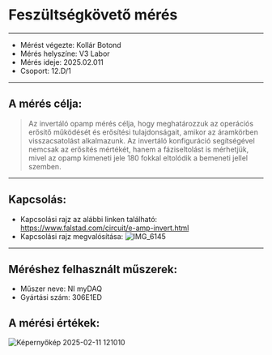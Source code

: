 # Feszültségkövető mérés  
---  

- Mérést végezte: Kollár Botond  
- Mérés helyszíne: V3 Labor  
- Mérés ideje: 2025.02.011  
- Csoport: 12.D/1
 
---  

## A mérés célja:  
>  Az invertáló opamp mérés célja, hogy meghatározzuk az operációs erősítő működését és erősítési tulajdonságait, amikor az áramkörben visszacsatolást alkalmazunk. Az invertáló konfiguráció segítségével nemcsak az erősítés mértékét, hanem a fáziseltolást is mérhetjük, mivel az opamp kimeneti jele 180 fokkal eltolódik a bemeneti jellel szemben.

---  

## Kapcsolás:  
- Kapcsolási rajz az alábbi linken található:  https://www.falstad.com/circuit/e-amp-invert.html
- Kapcsolási rajz megvalósítása:  ![IMG_6145](https://github.com/user-attachments/assets/a31f208d-086d-47a4-9b5a-7dc4c4d131d5)


---  

## Méréshez felhasznált műszerek:  
-  Műszer neve:  NI myDAQ    
-  Gyártási szám:  306E1ED

  ## A mérési értékek:  
   ![Képernyőkép 2025-02-11 121010](https://github.com/user-attachments/assets/a77ddcf4-5863-402d-b807-036682f9e955)
